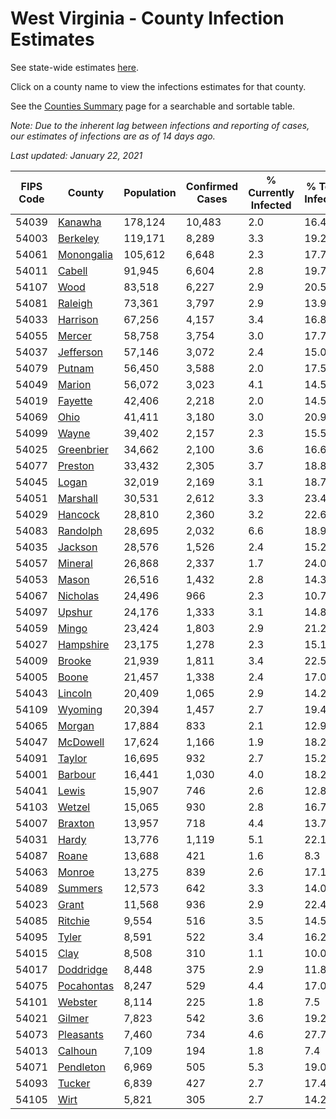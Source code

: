 # West Virginia - County Infection Estimates

See state-wide estimates [here](/infections/us-wv).

Click on a county name to view the infections estimates for that county.

See the [Counties Summary](/infections/summary-counties) page for a searchable and sortable table.

*Note: Due to the inherent lag between infections and reporting of cases, our estimates of infections are as of 14 days ago.*

*Last updated: January 22, 2021*

|   FIPS Code |                   County |   Population |   Confirmed Cases |   % Currently Infected |   % Total Infected |
|-------------|--------------------------|--------------|-------------------|------------------------|--------------------|
|       54039 |       [Kanawha](kanawha) |      178,124 |            10,483 |                    2.0 |               16.4 |
|       54003 |     [Berkeley](berkeley) |      119,171 |             8,289 |                    3.3 |               19.2 |
|       54061 | [Monongalia](monongalia) |      105,612 |             6,648 |                    2.3 |               17.7 |
|       54011 |         [Cabell](cabell) |       91,945 |             6,604 |                    2.8 |               19.7 |
|       54107 |             [Wood](wood) |       83,518 |             6,227 |                    2.9 |               20.5 |
|       54081 |       [Raleigh](raleigh) |       73,361 |             3,797 |                    2.9 |               13.9 |
|       54033 |     [Harrison](harrison) |       67,256 |             4,157 |                    3.4 |               16.8 |
|       54055 |         [Mercer](mercer) |       58,758 |             3,754 |                    3.0 |               17.7 |
|       54037 |   [Jefferson](jefferson) |       57,146 |             3,072 |                    2.4 |               15.0 |
|       54079 |         [Putnam](putnam) |       56,450 |             3,588 |                    2.0 |               17.5 |
|       54049 |         [Marion](marion) |       56,072 |             3,023 |                    4.1 |               14.5 |
|       54019 |       [Fayette](fayette) |       42,406 |             2,218 |                    2.0 |               14.5 |
|       54069 |             [Ohio](ohio) |       41,411 |             3,180 |                    3.0 |               20.9 |
|       54099 |           [Wayne](wayne) |       39,402 |             2,157 |                    2.3 |               15.5 |
|       54025 | [Greenbrier](greenbrier) |       34,662 |             2,100 |                    3.6 |               16.6 |
|       54077 |       [Preston](preston) |       33,432 |             2,305 |                    3.7 |               18.8 |
|       54045 |           [Logan](logan) |       32,019 |             2,169 |                    3.1 |               18.7 |
|       54051 |     [Marshall](marshall) |       30,531 |             2,612 |                    3.3 |               23.4 |
|       54029 |       [Hancock](hancock) |       28,810 |             2,360 |                    3.2 |               22.6 |
|       54083 |     [Randolph](randolph) |       28,695 |             2,032 |                    6.6 |               18.9 |
|       54035 |       [Jackson](jackson) |       28,576 |             1,526 |                    2.4 |               15.2 |
|       54057 |       [Mineral](mineral) |       26,868 |             2,337 |                    1.7 |               24.0 |
|       54053 |           [Mason](mason) |       26,516 |             1,432 |                    2.8 |               14.3 |
|       54067 |     [Nicholas](nicholas) |       24,496 |               966 |                    2.3 |               10.7 |
|       54097 |         [Upshur](upshur) |       24,176 |             1,333 |                    3.1 |               14.8 |
|       54059 |           [Mingo](mingo) |       23,424 |             1,803 |                    2.9 |               21.2 |
|       54027 |   [Hampshire](hampshire) |       23,175 |             1,278 |                    2.3 |               15.1 |
|       54009 |         [Brooke](brooke) |       21,939 |             1,811 |                    3.4 |               22.5 |
|       54005 |           [Boone](boone) |       21,457 |             1,338 |                    2.4 |               17.0 |
|       54043 |       [Lincoln](lincoln) |       20,409 |             1,065 |                    2.9 |               14.2 |
|       54109 |       [Wyoming](wyoming) |       20,394 |             1,457 |                    2.7 |               19.4 |
|       54065 |         [Morgan](morgan) |       17,884 |               833 |                    2.1 |               12.9 |
|       54047 |     [McDowell](mcdowell) |       17,624 |             1,166 |                    1.9 |               18.2 |
|       54091 |         [Taylor](taylor) |       16,695 |               932 |                    2.7 |               15.2 |
|       54001 |       [Barbour](barbour) |       16,441 |             1,030 |                    4.0 |               18.2 |
|       54041 |           [Lewis](lewis) |       15,907 |               746 |                    2.6 |               12.8 |
|       54103 |         [Wetzel](wetzel) |       15,065 |               930 |                    2.8 |               16.7 |
|       54007 |       [Braxton](braxton) |       13,957 |               718 |                    4.4 |               13.7 |
|       54031 |           [Hardy](hardy) |       13,776 |             1,119 |                    5.1 |               22.1 |
|       54087 |           [Roane](roane) |       13,688 |               421 |                    1.6 |                8.3 |
|       54063 |         [Monroe](monroe) |       13,275 |               839 |                    2.6 |               17.1 |
|       54089 |       [Summers](summers) |       12,573 |               642 |                    3.3 |               14.0 |
|       54023 |           [Grant](grant) |       11,568 |               936 |                    2.9 |               22.4 |
|       54085 |       [Ritchie](ritchie) |        9,554 |               516 |                    3.5 |               14.5 |
|       54095 |           [Tyler](tyler) |        8,591 |               522 |                    3.4 |               16.2 |
|       54015 |             [Clay](clay) |        8,508 |               310 |                    1.1 |               10.0 |
|       54017 |   [Doddridge](doddridge) |        8,448 |               375 |                    2.9 |               11.8 |
|       54075 | [Pocahontas](pocahontas) |        8,247 |               529 |                    4.4 |               17.0 |
|       54101 |       [Webster](webster) |        8,114 |               225 |                    1.8 |                7.5 |
|       54021 |         [Gilmer](gilmer) |        7,823 |               542 |                    3.6 |               19.2 |
|       54073 |   [Pleasants](pleasants) |        7,460 |               734 |                    4.6 |               27.7 |
|       54013 |       [Calhoun](calhoun) |        7,109 |               194 |                    1.8 |                7.4 |
|       54071 |   [Pendleton](pendleton) |        6,969 |               505 |                    5.3 |               19.0 |
|       54093 |         [Tucker](tucker) |        6,839 |               427 |                    2.7 |               17.4 |
|       54105 |             [Wirt](wirt) |        5,821 |               305 |                    2.7 |               14.2 |